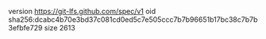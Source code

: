 version https://git-lfs.github.com/spec/v1
oid sha256:dcabc4b70e3bd37c081cd0ed5c7e505ccc7b7b96651b17bc38c7b7b3efbfe729
size 2613
